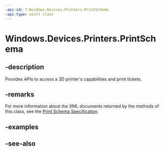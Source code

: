----api-id: T:Windows.Devices.Printers.PrintSchema
-api-type: winrt class
---<!-- Class syntax.public class PrintSchema : Windows.Devices.Printers.IPrintSchema--># Windows.Devices.Printers.PrintSchema## -descriptionProvides APIs to access a 3D printer's capabilities and print tickets.## -remarksFor more information about the XML documents returned by the methods of this class, see the [Print Schema Specification](https://msdn.microsoft.com/library/windows/hardware/gg463385).## -examples## -see-also